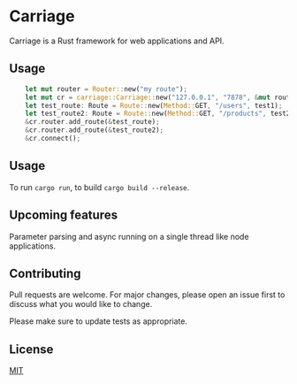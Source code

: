# Carriage

Carriage is a Rust framework for web applications and API.

## Usage

```rust
    let mut router = Router::new("my route");
    let mut cr = carriage::Carriage::new("127.0.0.1", "7878", &mut router);
    let test_route: Route = Route::new(Method::GET, "/users", test1);
    let test_route2: Route = Route::new(Method::GET, "/products", test2);
    &cr.router.add_route(&test_route);
    &cr.router.add_route(&test_route2);
    &cr.connect();
```


## Usage

To run `cargo run`, to build `cargo build --release`.

## Upcoming features

Parameter parsing and async running on a single thread like node applications.

## Contributing
Pull requests are welcome. For major changes, please open an issue first to discuss what you would like to change.

Please make sure to update tests as appropriate.

## License
[MIT](https://choosealicense.com/licenses/mit/)